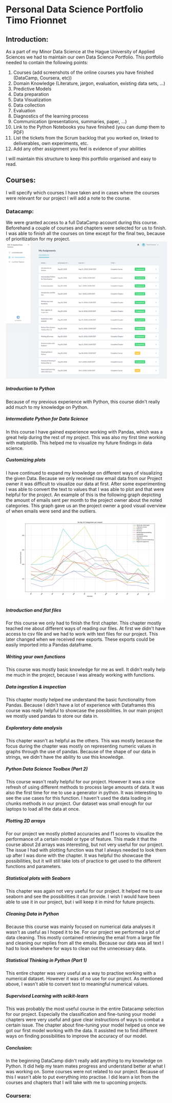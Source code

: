 # Personal Data Science Portfolio Timo Frionnet

## Introduction:
As a part of my Minor Data Science at the Hague University of Applied Sciences we had to maintain our own Data Science Portfolio.
This portfolio needed to contain the following points:
1. Courses (add screenshots of the online courses you have finished (DataCamp, Coursera, etc))
1. Domain Knowledge (Literature, jargon, evaluation, existing data sets, ...)
1. Predictive Models
1. Data preparation
1. Data Visualization
1. Data collection
1. Evaluation
1. Diagnostics of the learning process
1. Communication (presentations, summaries, paper, ...)
1. Link to the Python Notebooks you have finished (you can dump them to PDF)
1. List the tickets from the Scrum backlog that you worked on, linked to deliverables, own experiments, etc.
1. Add any other assignment you feel is evidence of your abilities

I will maintain this structure to keep this portfolio organised and easy to read.


## Courses: 
I will specify which courses I have taken and in cases where the courses were relevant for our project I will add a note to the course. 

### Datacamp: 
We were granted access to a full DataCamp account during this course.
Beforehand a couple of courses and chapters were selected for us to finish.
I was able to finish all the courses on time except for the final two, because of prioritization for my project. 
![DataCamp Courses](/images/DataCamp_courses.png)

##### Introduction to Python
Because of my previous experience with Python, this course didn't really add much to my knowledge on Python. 

##### Intermediate Python for Data Science
In this course I have gained experience working with Pandas, which was a great help during the rest of my project. 
This was also my first time working with matplotlib. This helped me to visualize my future findings in data science.

##### Customizing plots
I have continued to expand my knowledge on different ways of visualizing the given Data. 
Because we only received raw email data from our Project owner it was difficult to visualize our data at first. 
After some experimenting I was able to convert the text to values that I was able to plot and that were helpful for the project.
An example of this is the following graph depicting the amount of emails sent per month to the project owner about the noted categories. 
This graph gave us an the project owner a good visual overview of when emails were send and the outliers. 
![DataCamp Courses](/images/email_categorien_per_maand.jpg)

##### Introduction and flat files
For this course we only had to finish the first chapter. This chapter mostly teached me about different ways of reading our files. 
At first we didn't have access to csv file and we had to work with text files for our project. This later changed when we received new exports. 
These exports could be easily imported into a Pandas dataframe. 

##### Writing your own functions
This course was mostly basic knowledge for me as well. It didn't really help me much in the project, because I was already working with functions.


##### Data ingestion & inspection
This chapter mostly helped me understand the basic functionality from Pandas. 
Because I didn't have a lot of experience with Dataframes this course was really helpful to showcase the possibilities.
In our main project we mostly used pandas to store our data in.

##### Exploratory data analysis
This chapter wasn't as helpful as the others. This was mostly because the focus 
during the chapter was mostly on representing numeric values in graphs through the use of pandas.
Because of the shape of our data in strings, we didn't have the ability to use this knowledge.

##### Python Data Science Toolbox (Part 2)
This course wasn't really helpful for our project. However it was a nice refresh of using different methods to process large amounts of data.
It was also the first time for me to use a generator in python. It was interesting to see the use cases for this function. 
I haven't used the data loading in chunks methods in our project. Our dataset was small enough for our laptops to load all the data at once. 

##### Plotting 2D arrays
For our project we mostly plotted accuracies and f1 scores to visualize the performance of a certain model or type of feature. 
This made it that the course about 2d arrays was interesting, but not very useful for our project. 
The issue I had with plotting function was that I always needed to look them up after I was done with the chapter.
It was helpful tho showcase the possibilities, but it will still take lots of practice to get used to the different functions and parameters. 

##### Statistical plots with Seaborn
This chapter was again not very useful for our project. It helped me to use seaborn and see the possibilities it can provide.
I wish I would have been able to use it in our project, but i will keep it in mind for future projects. 

##### Cleaning Data in Python
Because this course was mainly focused on numerical data analyses it wasn't as useful as I hoped it to be.
For our project we performed a lot of data cleaning. This mostly contained retrieving the email from a large file and cleaning our replies from all the emails. 
Because our data was all text I had to look elsewhere for ways to clean out the unnecessary data.

##### Statistical Thinking in Python (Part 1)
This entire chapter was very useful as a way to practise working with a numerical dataset. 
However it was of no use for our project. As mentioned above, I wasn't able to convert text to meaningful numerical values. 

##### Supervised Learning with scikit-learn
This was probably the most useful course in the entire Datacamp selection for our project. 
Especially the classification and fine-tuning your model chapters were very useful and gave clear instructions of ways to combat a certain issue.
The chapter about fine-tuning your model helped us once we got our first model working with the data. 
It assisted me to find different ways on finding possibilities to improve the accuracy of our model. 

##### Conclusion:
In the beginning DataCamp didn't really add anything to my knowledge on Python. 
It did help my team mates progress and understand better at what I was working on.
Some courses were not related to our project. Because of this I wasn't able to put everything into practise. 
I did learn a lot from the courses and chapters that I will take with me to upcoming projects.

### Coursera: 









